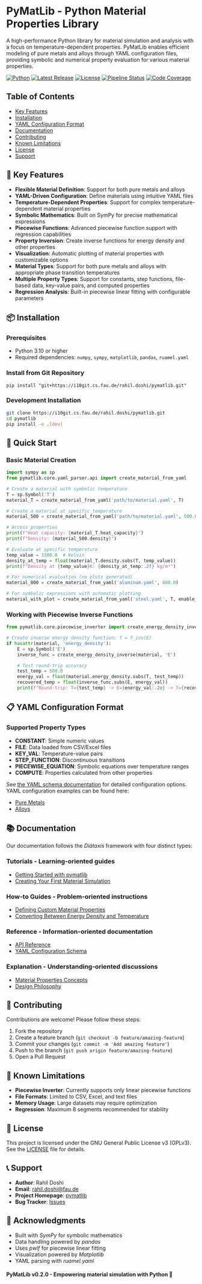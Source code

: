 # PyMatLib - Python Material Properties Library

A high-performance Python library for material simulation and analysis with a focus on temperature-dependent properties. PyMatLib enables efficient modeling of pure metals and alloys through YAML configuration files, providing symbolic and numerical property evaluation for various material properties.

[![Python](https://img.shields.io/badge/python-3.10+-blue.svg)](https://www.python.org/downloads/)
[![Latest Release](https://i10git.cs.fau.de/rahil.doshi/pymatlib/-/badges/release.svg)](https://i10git.cs.fau.de/rahil.doshi/pymatlib/-/releases)
[![License](https://img.shields.io/badge/license-GPLv3-blue.svg)](LICENSE)
[![Pipeline Status](https://i10git.cs.fau.de/rahil.doshi/pymatlib/badges/master/pipeline.svg)](https://i10git.cs.fau.de/rahil.doshi/pymatlib/-/pipelines)
[![Code Coverage](https://i10git.cs.fau.de/rahil.doshi/pymatlib/badges/master/coverage.svg)](https://i10git.cs.fau.de/rahil.doshi/pymatlib/-/commits/master)

## Table of Contents
- [Key Features](#-key-features)
- [Installation](#-installation)
- [YAML Configuration Format](#-yaml-configuration-format)
- [Documentation](#-documentation)
- [Contributing](#-contributing)
- [Known Limitations](#-known-limitations)
- [License](#-license)
- [Support](#-support)

## 🚀 Key Features
- **Flexible Material Definition**: Support for both pure metals and alloys
- **YAML-Driven Configuration**: Define materials using intuitive YAML files
- **Temperature-Dependent Properties**: Support for complex temperature-dependent material properties
- **Symbolic Mathematics**: Built on SymPy for precise mathematical expressions
- **Piecewise Functions**: Advanced piecewise function support with regression capabilities
- **Property Inversion**: Create inverse functions for energy density and other properties
- **Visualization**: Automatic plotting of material properties with customizable options
- **Material Types**: Support for both pure metals and alloys with appropriate phase transition temperatures
- **Multiple Property Types**: Support for constants, step functions, file-based data, key-value pairs, and computed properties
- **Regression Analysis**: Built-in piecewise linear fitting with configurable parameters

## 📦 Installation
### Prerequisites
- Python 3.10 or higher
- Required dependencies: `numpy`, `sympy`, `matplotlib`, `pandas`, `ruamel.yaml`

### Install from Git Repository
```
pip install "git+https://i10git.cs.fau.de/rahil.doshi/pymatlib.git"
```
### Development Installation
```bash
git clone https://i10git.cs.fau.de/rahil.doshi/pymatlib.git
cd pymatlib
pip install -e .[dev]
```

## 🏃 Quick Start
### Basic Material Creation
```python
import sympy as sp
from pymatlib.core.yaml_parser.api import create_material_from_yaml

# Create a material with symbolic temperature
T = sp.Symbol('T')
material_T = create_material_from_yaml('path/to/material.yaml', T)

# Create a material at specific temperature
material_500 = create_material_from_yaml('path/to/material.yaml', 500.0)

# Access properties
print(f"Heat capacity: {material_T.heat_capacity}")
print(f"Density: {material_500.density}")

# Evaluate at specific temperature
temp_value = 1500.0  # Kelvin
density_at_temp = float(material_T.density.subs(T, temp_value))
print(f"Density at {temp_value}K: {density_at_temp:.2f} kg/m³")

# For numerical evaluation (no plots generated)
material_800 = create_material_from_yaml('aluminum.yaml', 800.0)

# For symbolic expressions with automatic plotting
material_with_plot = create_material_from_yaml('steel.yaml', T, enable_plotting=True)
```
### Working with Piecewise Inverse Functions
```python
from pymatlib.core.piecewise_inverter import create_energy_density_inverse

# Create inverse energy density function: T = f_inv(E)
if hasattr(material, 'energy_density'):
    E = sp.Symbol('E')
    inverse_func = create_energy_density_inverse(material, 'E')

    # Test round-trip accuracy
    test_temp = 500.0
    energy_val = float(material.energy_density.subs(T, test_temp))
    recovered_temp = float(inverse_func.subs(E, energy_val))
    print(f"Round-trip: T={test_temp} -> E={energy_val:.2e} -> T={recovered_temp:.2f}")
```

## 📋 YAML Configuration Format
### Supported Property Types
- **CONSTANT**: Simple numeric values
- **FILE**: Data loaded from CSV/Excel files
- **KEY_VAL**: Temperature-value pairs
- **STEP_FUNCTION**: Discontinuous transitions
- **PIECEWISE_EQUATION**: Symbolic equations over temperature ranges
- **COMPUTE**: Properties calculated from other properties

See [the YAML schema documentation](docs/reference/yaml_schema.md) for detailed configuration options.
YAML configuration examples can be found here:
- [Pure Metals](src/pymatlib/data/pure_metals/Al/Al.yaml)
- [Alloys](src/pymatlib/data/alloys/SS304L/SS304L.yaml)

## 📚 Documentation
Our documentation follows the _Diátaxis_ framework with four distinct types:
### Tutorials - Learning-oriented guides
- [Getting Started with pymatlib](docs/tutorials/getting_started.md)
- [Creating Your First Material Simulation](docs/tutorials/first_simulation.md)
### How-to Guides - Problem-oriented instructions
- [Defining Custom Material Properties](docs/how-to/define_materials.md)
- [Converting Between Energy Density and Temperature](docs/how-to/energy_temperature_conversion.md)
### Reference - Information-oriented documentation
- [API Reference](docs/reference/api)
- [YAML Configuration Schema](docs/reference/yaml_schema.md)
### Explanation - Understanding-oriented discussions
- [Material Properties Concepts](docs/explanation/material_properties.md)
- [Design Philosophy](docs/explanation/design_philosophy.md)

## 🤝 Contributing
Contributions are welcome! Please follow these steps:
1. Fork the repository
2. Create a feature branch (`git checkout -b feature/amazing-feature`)
3. Commit your changes (`git commit -m 'Add amazing feature'`)
4. Push to the branch (`git push origin feature/amazing-feature`)
5. Open a Pull Request

## 🐛 Known Limitations
- **Piecewise Inverter**: Currently supports only linear piecewise functions
- **File Formats**: Limited to CSV, Excel, and text files
- **Memory Usage**: Large datasets may require optimization
- **Regression**: Maximum 8 segments recommended for stability

## 📄 License
This project is licensed under the GNU General Public License v3 (GPLv3). See the [LICENSE](https://i10git.cs.fau.de/rahil.doshi/pymatlib/-/blob/master/LICENSE?ref_type=heads) file for details.

## 📞 Support
- **Author**: Rahil Doshi
- **Email**: rahil.doshi@fau.de
- **Project Homepage**: [pymatlib](https://i10git.cs.fau.de/rahil.doshi/pymatlib)
- **Bug Tracker**: [Issues](https://i10git.cs.fau.de/rahil.doshi/pymatlib/-/issues)

## 🙏 Acknowledgments
- Built with _SymPy_ for symbolic mathematics
- Data handling powered by _pandas_
- Uses _pwlf_ for piecewise linear fitting
- Visualization powered by _Matplotlib_
- YAML parsing with _ruamel.yaml_

#### PyMatLib v0.2.0 - Empowering material simulation with Python 🚀
